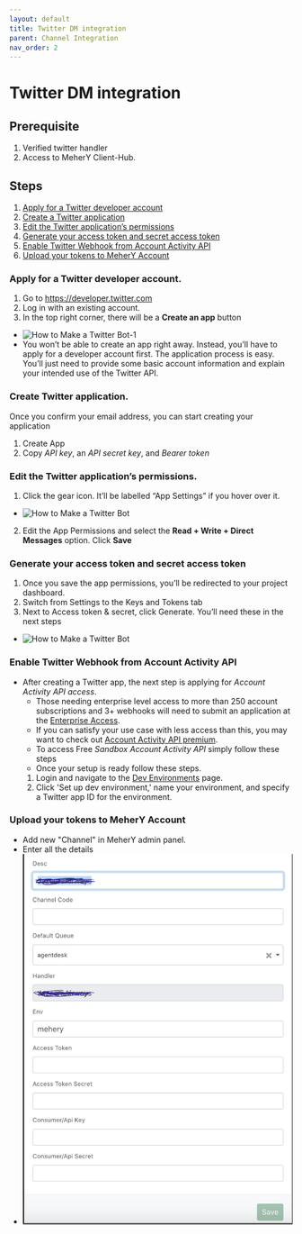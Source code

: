 ```yaml
---
layout: default
title: Twitter DM integration
parent: Channel Integration
nav_order: 2
---
```

# Twitter DM integration

## Prerequisite
1. Verified twitter handler
2. Access to MeherY Client-Hub.

## Steps
1. [Apply for a Twitter developer account](#apply-for-a-twitter-developer-account)
2. [Create a Twitter application](#create-twitter-application)
3. [Edit the Twitter application’s permissions](#edit-the-twitter-applications-permissions)
4. [Generate your access token and secret access token](#generate-your-access-token-and-secret-access-token)
5. [Enable Twitter Webhook from Account Activity API](#enable-twitter-webhook-from-account-activity-api)
6. [Upload your tokens to MeherY Account](#upload-your-tokens-to-mehery-account)

### Apply for a Twitter developer account.
1. Go to https://developer.twitter.com
2. Log in with an existing account.
3. In the top right corner, there will be a **Create an app** button
- ![How to Make a Twitter Bot-1](https://user-images.githubusercontent.com/5462166/134341192-260135e5-6bf2-49b4-8be4-ba52aa7e21ea.png)
- You won’t be able to create an app right away. Instead, you’ll have to apply for a developer account first. The application process is easy. You’ll just need to provide some basic account information and explain your intended use of the Twitter API.

### Create Twitter application.
Once you confirm your email address, you can start creating your application
1. Create App 
2. Copy *API key*, an *API secret key*, and *Bearer token*

### Edit the Twitter application’s permissions.
1. Click the gear icon. It’ll be labelled “App Settings” if you hover over it.
- ![How to Make a Twitter Bot](https://user-images.githubusercontent.com/5462166/134343794-ccba4c0c-8bfe-4c18-8dd8-1d0bc6db8bdf.png)
2. Edit the App Permissions and select the **Read + Write + Direct Messages** option. Click **Save**

### Generate your access token and secret access token
1. Once you save the app permissions, you’ll be redirected to your project dashboard.
2. Switch from Settings to the Keys and Tokens tab
3. Next to Access token & secret, click Generate. You’ll need these in the next steps
- ![How to Make a Twitter Bot](https://user-images.githubusercontent.com/5462166/134343289-af3529a7-1364-4ec1-b5ac-94bc8a11a5cb.png)

### Enable Twitter Webhook from Account Activity API
- After creating a Twitter app, the next step is applying for *Account Activity API access*. 
  - Those needing enterprise level access to more than 250 account subscriptions and 3+ webhooks will need to submit an application at the [Enterprise Access](https://developer.twitter.com/en/products/twitter-api/enterprise/application). 
  - If you can satisfy your use case with less access than this, you may want to check out [Account Activity API premium](https://developer.twitter.com/en/docs/twitter-api/premium/account-activity-api/overview). 
  - To access Free *Sandbox Account Activity API* simply follow these steps
  - Once your setup is ready follow these steps.
  1. Login and navigate to the [Dev Environments](https://developer.twitter.com/content/developer-twitter/en/account/environments) page. 
  2. Click 'Set up dev environment,' name your environment, and specify a Twitter app ID for the environment.

### Upload your tokens to MeherY Account
  - Add new "Channel"  in MeherY admin panel.
  - Enter all the details
  - ![Add](add-details.png)





